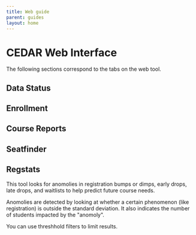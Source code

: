 ```yaml
---
title: Web guide
parent: guides 
layout: home
---
```


# CEDAR Web Interface
The following sections correspond to the tabs on the web tool.

## Data Status


## Enrollment


## Course Reports


## Seatfinder


## Regstats
This tool looks for anomolies in registration bumps or dimps, early drops, late drops, and waitlists to help predict future course needs. 

Anomolies are detected by looking at whether a certain phenomenon (like registration) is outside the standard deviation. It also indicates the number of students impacted by the "anomoly".

You can use threshhold filters to limit results.